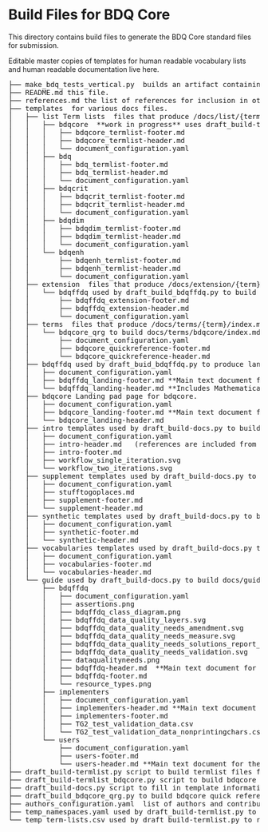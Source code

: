 # Build Files for BDQ Core
 
This directory contains build files to generate the BDQ Core standard files for submission.

Editable master copies of templates for human readable vocabulary lists and human readable documentation live here.

<pre>
├── make_bdq_tests_vertical.py  builds an artifact containing a list of tests, purpose unclear.
├── README.md this file.
├── references.md the list of references for inclusion in other files.
├── templates  for various docs files.
│   ├── list Term lists  files that produce /docs/list/{term}/index.md and /dist/{term}.xml files using draft_build-termlist.py
│   │   ├── bdqcore  **work in progress** uses draft_build-termlist_bdqcore.py for build
│   │   │   ├── bdqcore_termlist-footer.md  
│   │   │   ├── bdqcore_termlist-header.md
│   │   │   └── document_configuration.yaml
│   │   ├── bdq
│   │   │   ├── bdq_termlist-footer.md
│   │   │   ├── bdq_termlist-header.md
│   │   │   └── document_configuration.yaml
│   │   ├── bdqcrit
│   │   │   ├── bdqcrit_termlist-footer.md
│   │   │   ├── bdqcrit_termlist-header.md
│   │   │   └── document_configuration.yaml
│   │   ├── bdqdim
│   │   │   ├── bdqdim_termlist-footer.md
│   │   │   ├── bdqdim_termlist-header.md
│   │   │   └── document_configuration.yaml
│   │   └── bdqenh
│   │       ├── bdqenh_termlist-footer.md
│   │       ├── bdqenh_termlist-header.md
│   │       └── document_configuration.yaml
│   ├── extension  files that produce /docs/extension/{term}/index.md vocabulary extension list files
│   │   └── bdqffdq used by draft_build_bdqffdq.py to build docs/extension/bdqffdq/index.md extension list with additional axioms
│   │       ├── bdqffdq_extension-footer.md
│   │       ├── bdqffdq_extension-header.md
│   │       └── document_configuration.yaml
│   ├── terms  files that produce /docs/terms/{term}/index.md 
│   │   └── bdqcore_qrg to build docs/terms/bdqcore/index.md quick reference guide using draft_build_bdqcore_qrg.py
│   │       ├── document_configuration.yaml
│   │       ├── bdqcore_quickreference-footer.md
│   │       └── bdqcore_quickreference-header.md
│   ├── bdqffdq used by draft_buid_bdqffdq.py to produce landing page for bdqffdq /docs/bdqffdq/index.md
│   │   ├── document_configuration.yaml
│   │   ├── bdqffdq_landing-footer.md **Main text document for landing page**
│   │   └── bdqffdq_landing-header.md **Includes Mathematical Forumulation**
│   ├── bdqcore Landing pad page for bdqcore.
│   │   ├── document_configuration.yaml
│   │   ├── bdqcore_landing-footer.md **Main text document for landing page**
│   │   └── bdqcore_landing-header.md
│   ├── intro templates used by draft_build-docs.py to build docs/intro/
│   │   ├── document_configuration.yaml
│   │   ├── intro-header.md   (references are included from references.md above)
│   │   ├── intro-footer.md
│   │   ├── workflow_single_iteration.svg
│   │   └── workflow_two_iterations.svg
│   ├── supplement templates used by draft_build-docs.py to build docs/supplement/
│   │   ├── document_configuration.yaml
│   │   ├── stufftogoplaces.md
│   │   ├── supplement-footer.md
│   │   └── supplement-header.md
│   ├── synthetic templates used by draft_build-docs.py to build docs/synthetic/
│   │   ├── document_configuration.yaml
│   │   ├── synthetic-footer.md
│   │   └── synthetic-header.md
│   ├── vocabularies templates used by draft_build-docs.py to build docs/vocabularies/
│   │   ├── document_configuration.yaml
│   │   ├── vocabularies-footer.md
│   │   └── vocabularies-header.md
│   └── guide used by draft_build-docs.py to build docs/guide/ pages
│       ├── bdqffdq
│       │   ├── document_configuration.yaml
│       │   ├── assertions.png
│       │   ├── bdqffdq_class_diagram.png
│       │   ├── bdqffdq_data_quality_layers.svg
│       │   ├── bdqffdq_data_quality_needs_amendment.svg
│       │   ├── bdqffdq_data_quality_needs_measure.svg
│       │   ├── bdqffdq_data_quality_needs_solutions_report_validation.svg
│       │   ├── bdqffdq_data_quality_needs_validation.svg
│       │   ├── dataqualityneeds.png
│       │   ├── bdqffdq-header.md  **Main text document for the bdqffdq guide**
│       │   ├── bdqffdq-footer.md
│       │   └── resource_types.png
│       ├── implementers
│       │   ├── document_configuration.yaml
│       │   ├── implementers-header.md **Main text document for the implementers guide**
│       │   ├── implementers-footer.md
│       │   ├── TG2_test_validation_data.csv
│       │   └── TG2_test_validation_data_nonprintingchars.csv
│       └── users
│           ├── document_configuration.yaml
│           ├── users-footer.md
│           └── users-header.md **Main text document for the users guide**
├── draft_build-termlist.py script to build termlist files for docs/list/ from templates (plus rdf for dist/), draft refers to this being to build a draft standard
├── draft_build-termlist_bdqcore.py script to build bdqcore termlist for docs/list/ from templates, needs more complete input list,  draft refers to this being to build a draft standard
├── draft_build-docs.py script to fill in template information and copy files that don't include terms from build/templates to docs/
├── draft_build_bdqcore_qrg.py to build bdqcore quick reference guide
├── authors_configuration.yaml  list of authors and contributors
├── temp_namespaces.yaml used by draft_build-termlist.py to replace a rs.tdwg.org resource unavailable for a draft standard
└── temp_term-lists.csv used by draft_build-termlist.py to replace a rs.tdwg.org resource unavailable for a draft standard
</pre>

